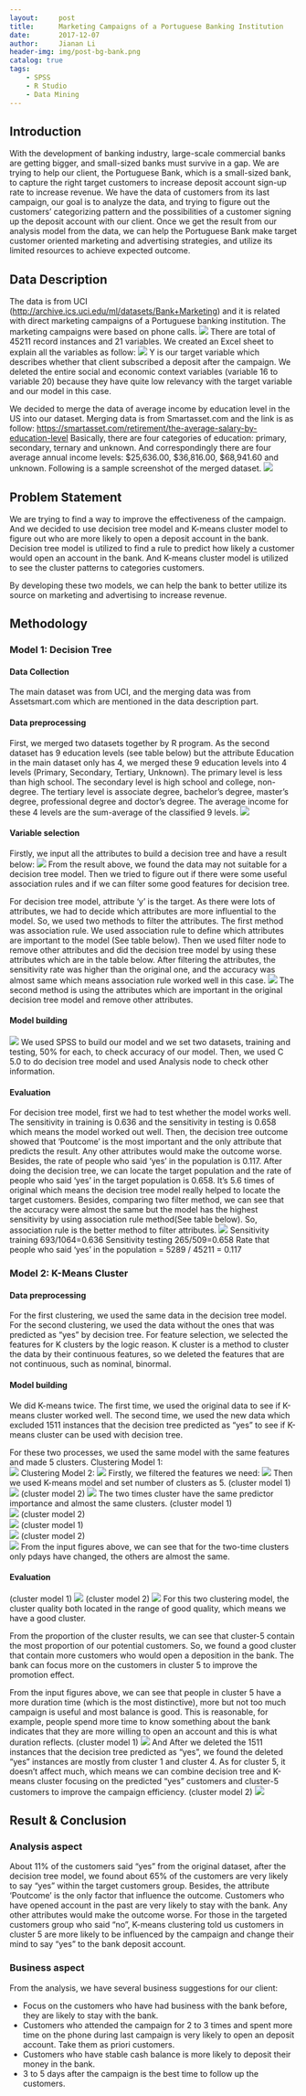 ```yaml
---
layout:     post
title:      Marketing Campaigns of a Portuguese Banking Institution
date:       2017-12-07
author:     Jianan Li
header-img: img/post-bg-bank.png
catalog: true
tags:
    - SPSS
    - R Studio
    - Data Mining 
---
```


## Introduction
With the development of banking industry, large-scale commercial banks are getting bigger, and small-sized banks must survive in a gap. We are trying to help our client, the Portuguese Bank, which is a small-sized bank, to capture the right target customers to increase deposit account sign-up rate to increase revenue. We have the data of customers from its last campaign, our goal is to analyze the data, and trying to figure out the customers’ categorizing pattern and the possibilities of a customer signing up the deposit account with our client. Once we get the result from our analysis model from the data, we can help the Portuguese Bank make target customer oriented marketing and advertising strategies, and utilize its limited resources to achieve expected outcome.

## Data Description
The data is from UCI (http://archive.ics.uci.edu/ml/datasets/Bank+Marketing) and it is related with direct marketing campaigns of a Portuguese banking institution. The marketing campaigns were based on phone calls. 
![](https://raw.githubusercontent.com/StellaLi93/MarkDown-Photos/master/Bank/1.png)
There are total of 45211 record instances and 21 variables. We created an Excel sheet to explain all the variables as follow:
![](https://raw.githubusercontent.com/StellaLi93/MarkDown-Photos/master/Bank/2.png)
Y is our target variable which describes whether that client subscribed a deposit after the campaign. We deleted the entire social and economic context variables (variable 16 to variable 20) because they have quite low relevancy with the target variable and our model in this case. 

We decided to merge the data of average income by education level in the US into our dataset. Merging data is from Smartasset.com and the link is as follow:
https://smartasset.com/retirement/the-average-salary-by-education-level
Basically, there are four categories of education: primary, secondary, ternary and unknown. And correspondingly there are four average annual income levels: $25,636.00, $36,816.00, $68,941.60 and unknown. 
Following is a sample screenshot of the merged dataset.
![](https://raw.githubusercontent.com/StellaLi93/MarkDown-Photos/master/Bank/3.png)

## Problem Statement
We are trying to find a way to improve the effectiveness of the campaign. And we decided to use decision tree model and K-means cluster model to figure out who are more likely to open a deposit account in the bank. Decision tree model is utilized to find a rule to predict how likely a customer would open an account in the bank. And K-means cluster model is utilized to see the cluster patterns to categories customers.

By developing these two models, we can help the bank to better utilize its source on marketing and advertising to increase revenue.

## Methodology
### Model 1: Decision Tree
#### Data Collection
The main dataset was from UCI, and the merging data was from Assetsmart.com which are mentioned in the data description part. 
#### Data preprocessing
First, we merged two datasets together by R program. As the second dataset has 9 education levels (see table below) but the attribute Education in the main dataset only has 4, we merged these 9 education levels into 4 levels (Primary, Secondary, Tertiary, Unknown). The primary level is less than high school. The secondary level is high school and college, non-degree. The tertiary level is associate degree, bachelor’s degree, master’s degree, professional degree and doctor’s degree. The average income for these 4 levels are the sum-average of the classified 9 levels. 
![](https://raw.githubusercontent.com/StellaLi93/MarkDown-Photos/master/Bank/4.png)
#### Variable selection
Firstly, we input all the attributes to build a decision tree and have a result below:
![](https://raw.githubusercontent.com/StellaLi93/MarkDown-Photos/master/Bank/5.png)
From the result above, we found the data may not suitable for a decision tree model. Then we tried to figure out if there were some useful association rules and if we can filter some good features for decision tree.

For decision tree model, attribute ‘y’ is the target. As there were lots of attributes, we had to decide which attributes are more influential to the model. So, we used two methods to filter the attributes. The first method was association rule. We used association rule to define which attributes are important to the model (See table below). Then we used filter node to remove other attributes and did the decision tree model by using these attributes which are in the table below. After filtering the attributes, the sensitivity rate was higher than the original one, and the accuracy was almost same which means association rule worked well in this case. 
![](https://raw.githubusercontent.com/StellaLi93/MarkDown-Photos/master/Bank/6.png)
The second method is using the attributes which are important in the original decision tree model and remove other attributes.
#### Model building
![](https://raw.githubusercontent.com/StellaLi93/MarkDown-Photos/master/Bank/7.png)
We used SPSS to build our model and we set two datasets, training and testing, 50% for each, to check accuracy of our model. Then, we used C 5.0 to do decision tree model and used Analysis node to check other information.
#### Evaluation
For decision tree model, first we had to test whether the model works well. The sensitivity in training is 0.636 and the sensitivity in testing is 0.658 which means the model worked out well. Then, the decision tree outcome showed that ‘Poutcome’ is the most important and the only attribute that predicts the result. Any other attributes would make the outcome worse. Besides, the rate of people who said ‘yes’ in the population is 0.117. After doing the decision tree, we can locate the target population and the rate of people who said ‘yes’ in the target population is 0.658. It’s 5.6 times of original which means the decision tree model really helped to locate the target customers. Besides, comparing two filter method, we can see that the accuracy were almost the same but the model has the highest sensitivity by using association rule method(See table below). So, association rule is the better method to filter attributes.
![](https://raw.githubusercontent.com/StellaLi93/MarkDown-Photos/master/Bank/8.png)
Sensitivity training 693/1064=0.636
Sensitivity testing 265/509=0.658
Rate that people who said ‘yes’ in the population = 5289 / 45211 = 0.117

### Model 2: K-Means Cluster
#### Data preprocessing
For the first clustering, we used the same data in the decision tree model. For the second clustering, we used the data without the ones that was predicted as “yes” by decision tree. For feature selection, we selected the features for K clusters by the logic reason. K cluster is a method to cluster the data by their continuous features, so we deleted the features that are not continuous, such as nominal, binormal.
#### Model building
We did K-means twice. The first time, we used the original data to see if K-means cluster worked well. The second time, we used the new data which excluded 1511 instances that the decision tree predicted as “yes” to see if K-means cluster can be used with decision tree.

For these two processes, we used the same model with the same features and made 5 clusters.
Clustering Model 1:                                       
![](https://raw.githubusercontent.com/StellaLi93/MarkDown-Photos/master/Bank/9.png)
Clustering Model 2: 
![](https://raw.githubusercontent.com/StellaLi93/MarkDown-Photos/master/Bank/10.png)
Firstly, we filtered the features we need:
![](https://raw.githubusercontent.com/StellaLi93/MarkDown-Photos/master/Bank/11.png)
Then we used K-means model and set number of clusters as 5.
(cluster model 1)
![](https://raw.githubusercontent.com/StellaLi93/MarkDown-Photos/master/Bank/12.png)
(cluster model 2)
![](https://raw.githubusercontent.com/StellaLi93/MarkDown-Photos/master/Bank/13.png)
The two times cluster have the same predictor importance and almost the same clusters.
(cluster model 1)                                               
![](https://raw.githubusercontent.com/StellaLi93/MarkDown-Photos/master/Bank/14.png)
(cluster model 2)                                               
![](https://raw.githubusercontent.com/StellaLi93/MarkDown-Photos/master/Bank/15.png)
(cluster model 1)    
![](https://raw.githubusercontent.com/StellaLi93/MarkDown-Photos/master/Bank/16.png)
(cluster model 2)  
![](https://raw.githubusercontent.com/StellaLi93/MarkDown-Photos/master/Bank/17.png)
From the input figures above, we can see that for the two-time clusters only pdays have changed, the others are almost the same.
#### Evaluation
(cluster model 1)
![](https://raw.githubusercontent.com/StellaLi93/MarkDown-Photos/master/Bank/18.png)
(cluster model 2)
![](https://raw.githubusercontent.com/StellaLi93/MarkDown-Photos/master/Bank/19.png)
For this two clustering model, the cluster quality both located in the range of good quality, which means we have a good cluster.

From the proportion of the cluster results, we can see that cluster-5 contain the most proportion of our potential customers. So, we found a good cluster that contain more customers who would open a deposition in the bank. The bank can focus more on the customers in cluster 5 to improve the promotion effect.

From the input figures above, we can see that people in cluster 5 have a more duration time (which is the most distinctive), more but not too much campaign is useful and most balance is good. This is reasonable, for example, people spend more time to know something about the bank indicates that they are more willing to open an account and this is what duration reflects.
(cluster model 1)
![](https://raw.githubusercontent.com/StellaLi93/MarkDown-Photos/master/Bank/20.png)
And After we deleted the 1511 instances that the decision tree predicted as “yes”, we found the deleted “yes” instances are mostly from cluster 1 and cluster 4. As for cluster 5, it doesn’t affect much, which means we can combine decision tree and K-means cluster focusing on the predicted “yes” customers and cluster-5 customers to improve the campaign efficiency.
(cluster model 2)
![](https://raw.githubusercontent.com/StellaLi93/MarkDown-Photos/master/Bank/21.png)

## Result & Conclusion
### Analysis aspect
About 11% of the customers said “yes” from the original dataset, after the decision tree model, we found about 65% of the customers are very likely to say “yes” within the target customers group. Besides, the attribute ‘Poutcome’ is the only factor that influence the outcome. Customers who have opened account in the past are very likely to stay with the bank. Any other attributes would make the outcome worse. For those in the targeted customers group who said “no”, K-means clustering told us customers in cluster 5 are more likely to be influenced by the campaign and change their mind to say “yes” to the bank deposit account.
### Business aspect
From the analysis, we have several business suggestions for our client:
- Focus on the customers who have had business with the bank before, they are likely to stay with the bank.
- Customers who attended the campaign for 2 to 3 times and spent more time on the phone during last campaign is very likely to open an deposit account. Take them as priori customers.
- Customers who have stable cash balance is more likely to deposit their money in the bank.
- 3 to 5 days after the campaign is the best time to follow up the customers.
